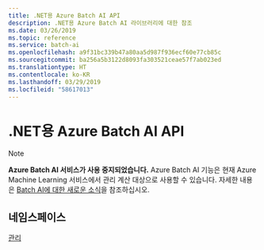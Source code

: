 ```yaml
---
title: .NET용 Azure Batch AI API
description: .NET용 Azure Batch AI 라이브러리에 대한 참조
ms.date: 03/26/2019
ms.topic: reference
ms.service: batch-ai
ms.openlocfilehash: a9f31bc339b47a80aa5d987f936ecf60e77cb85c
ms.sourcegitcommit: ba256a5b3122d8093fa303521ceae57f7ab023ed
ms.translationtype: HT
ms.contentlocale: ko-KR
ms.lasthandoff: 03/29/2019
ms.locfileid: "58617013"
---
```

# <a name="azure-batch-ai-apis-for-net"></a>.NET용 Azure Batch AI API

>[!Note]
>**Azure Batch AI 서비스가 사용 중지되었습니다.** Azure Batch AI 기능은 현재 Azure Machine Learning 서비스에서 관리 계산 대상으로 사용할 수 있습니다. 자세한 내용은 [Batch AI에 대한 새로운 소식](https://aka.ms/batchai-retirement)을 참조하십시오.

## <a name="namespaces"></a>네임스페이스

[관리](/dotnet/api/overview/azure/batchai/management)
